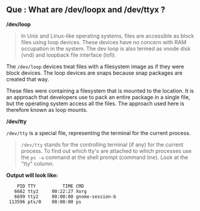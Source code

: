 ## Que : What are /dev/loopx and /dev/ttyx ?

**/dev/loop**
> In Unix and Linux-like operating systems, files are accessible as block files using loop devices. 
> These devices have no concern with RAM occupation in the system. 
> The dev loop is also termed as vnode disk (vnd) and loopback file interface (lofi).

The `/dev/loop` devices treat files with a filesystem image as if they were block devices. The loop devices are snaps because snap packages are created that way.

These files were containing a filesystem that is mounted to the location. 
It is an approach that developers use to pack an entire package in a single file, but the operating system access all the files. 
The approach used here is therefore known as loop mounts.


**/dev/tty**

`/dev/tty` is a special file, representing the terminal for the current process.
> `/dev/tty` stands for the controlling terminal (if any) for the current process. To find out which tty's are attached to which processes use the `ps -a` command at the shell prompt (command line). Look at the "tty" column.

**Output will look like:**
```text
    PID TTY          TIME CMD
   6682 tty2     00:22:27 Xorg
   6699 tty2     00:00:00 gnome-session-b
 113596 pts/0    00:00:00 ps

```
